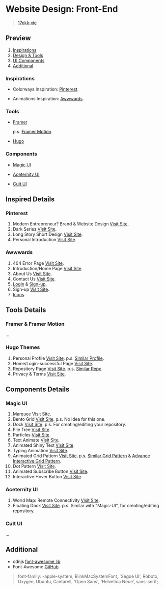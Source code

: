 # Website Design: Front-End
> [17okk-xie]()


## Preview
1. [Inspirations](#inspirations)
2. [Design & Tools](#tools)
3. [UI Components](#components)
4. [Additional](#Additional)

### Inspirations
- Colorways Inspiration: [Pinterest](https://www.pinterest.com/).

- Animations Inspiration: [Awwwards](https://www.awwwards.com/).


### Tools 
- [Framer](https://www.framer.com/?utm_source=google&utm_medium=adwords&utm_campaign=22032022716_173906281882&gad_source=1&gclid=Cj0KCQiA4rK8BhD7ARIsAFe5LXJPiBibiHjvFWH0DDnjzgFrzR7hnwaHYfgL1PtJ5vdv-PC4rv3gUnoaAhKZEALw_wcB)

    p.s. [Framer Motion](https://framermotion.framer.website/).

- [Hugo](https://gohugo.io/)


### Components
- [Magic UI](https://magicui.design/)

- [Aceternity UI](https://ui.aceternity.com/)

- [Cult UI](https://www.cult-ui.com/)


## Inspired Details

### Pinterest
1. Modern Entrepreneur? Brand & Website Design [Visit Site](https://pin.it/6VeVW5Ifn).
2. Dark Series [Visit Site](https://pin.it/6rABpf4Ek).
3. Long Story Short Design [Visit Site](https://pin.it/2tuLTBGuc).
4. Personal Introduction [Visit Site](https://pin.it/32YuYLX5l). 

### Awwwards
1. 404 Error Page [Visit Site](https://www.joinplank.com/404).
2. Introduction/Home Page [Visit Site](https://www.whitelabeliq.com/). 
3. About Us [Visit Site](https://ohhmydesign.com/#pricing). 
4. Contact Us [Visit Site](https://www.whitelabeliq.com/contact-us/).
5. [Login](https://nour-hammour.com/us-en/account/login) & [Sign-up](https://nour-hammour.com/us-en/account/register).
6. Sign-up [Visit Site](https://fullcircleentertainment.co.uk/sign-up/). 
7. [Icons](https://www.uicons.com/icons-round?weight=medium).


## Tools Details

### Framer & Framer Motion
...

### Hugo Themes
1. Personal Profile [Visit Site](https://themes.gohugo.io/themes/hugo-coder/). 
    p.s. [Similar Profile](https://themes.gohugo.io/themes/congo/).
2. Home/Login-successful Page [Visit Site](https://themes.gohugo.io/themes/hugo-papermod/).
3. Repository Page [Visit Site](https://themes.gohugo.io/themes/poison/).
    p.s. [Similar Repo](https://themes.gohugo.io/themes/hugo-theme-monochrome/). 
4. Privacy & Terms [Visit Site](https://themes.gohugo.io/themes/hugo_theme_pickles/). 


## Components Details

### Magic UI
1. Marquee [Visit Site](https://magicui.design/docs/components/marquee).
2. Bento Grid [Visit Site](https://magicui.design/docs/components/bento-grid).
p.s. No idea for this one. 
3. Dock [Visit Site](https://magicui.design/docs/components/dock).
p.s. For creating/editing your repository. 
4. File Tree [Visit Site](https://magicui.design/docs/components/file-tree). 
5. Particles [Visit Site](https://magicui.design/docs/components/particles). 
6. Text Animate [Visit Site](https://magicui.design/docs/components/text-animate). 
7. Animated Shiny Text [Visit Site](https://magicui.design/docs/components/animated-shiny-text).
8. Typing Animation [Visit Site](https://magicui.design/docs/components/typing-animation).
9. Animated Grid Pattern [Visit Site](https://magicui.design/docs/components/animated-grid-pattern).
p.s. [Similar Grid Pattern](https://magicui.design/docs/components/grid-pattern) & [Advance Interactive Grid Pattern](https://magicui.design/docs/components/grid-pattern). 
10. Dot Pattern [Visit Site](https://magicui.design/docs/components/dot-pattern). 
11. Animated Subscribe Button [Visit Site](https://magicui.design/docs/components/animated-subscribe-button).
12. Interactive Hover Button [Visit Site](https://magicui.design/docs/components/interactive-hover-button).


### Aceternity UI
1. World Map: Remote Connectivity [Visit Site](https://ui.aceternity.com/components/world-map).
2. Floating Dock [Visit Site](https://ui.aceternity.com/components/floating-dock). 
p.s. Similar with "Magic-UI", for creating/editing repository. 


### Cult UI
...


## Additional
- cdnjs [font-awesome lib](https://cdnjs.com/libraries/font-awesome)
- Font-Awesome [GitHub](https://github.com/FortAwesome/Font-Awesome/tree/6.x)
> <link rel="stylesheet" href="https://cdnjs.cloudflare.com/ajax/libs/font-awesome/6.7.2/css/all.min.css">
> font-family: -apple-system, BlinkMacSystemFont, 'Segoe UI', Roboto, Oxygen, Ubuntu, Cantarell, 'Open Sans', 'Helvetica Neue', sans-serif;
> <a href="#" title="GitHub"><i class="fab fa-github"></i></a>
